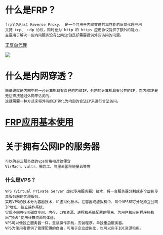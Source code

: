 # 什么是FRP？

	frp全名Fast Reverse Proxy， 是一个可用于内网穿透的高性能的反向代理应用
	支持 tcp、 udp 协议，同时也为 http 和 https 应用协议提供了额外的能力，
	主要用于解决一些内网服务没有公网ip但是却需要提供外网访问的问题。
	
[正反向代理](https://github.com/xx13295/MD-Note/blob/master/frp/%E6%AD%A3%E5%90%91%E4%BB%A3%E7%90%86%E4%B8%8E%E5%8F%8D%E5%90%91%E4%BB%A3%E7%90%86.md/)

![](https://raw.githubusercontent.com/xx13295/MD-Note/master/frp/img/frpjg.png)



# 什么是内网穿透？

	简单说就是内网中的一台计算机具有自己的内部IP，外网的计算机具有公共的IP，而内部IP是无法直接通过外网来访问的，
	这就需要一种方式来将外网的IP转化为内部的合法IP来进行合法访问。


# [FRP应用基本使用](https://github.com/xx13295/MD-Note/blob/master/frp/FRP%E5%BA%94%E7%94%A8%E5%9F%BA%E6%9C%AC%E4%BD%BF%E7%94%A8.md/)


# 关于拥有公网IP的服务器
	
	可以购买云服务商的vps价格相对较便宜 
	VirMach、vultr、搬瓦工、阿里云国际轻量云等等
	
### 什么是VPS？
	
	VPS（Virtual Private Server 虚拟专用服务器）技术，将一台服务器分割成多个虚拟专享服务器的优质服务。
	实现VPS的技术分为容器技术，和虚拟化技术。在容器或虚拟机中，每个VPS都可分配独立公网IP地址、独立操作系统、
	实现不同VPS间磁盘空间、内存、CPU资源、进程和系统配置的隔离，为用户和应用程序模拟出“独占”使用计算资源的体验。
	VPS可以像独立服务器一样，重装操作系统，安装程序，单独重启服务器。
	VPS为使用者提供了管理配置的自由，可用于企业虚拟化，也可以用于IDC资源租用。
	
